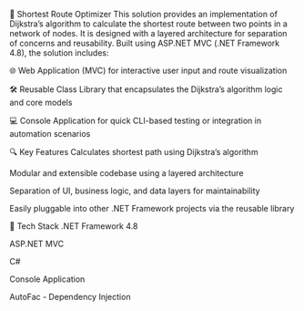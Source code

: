 🚀 Shortest Route Optimizer
This solution provides an implementation of Dijkstra’s algorithm to calculate the shortest route between two points in a network of nodes. It is designed with a layered architecture for separation of concerns and reusability. Built using ASP.NET MVC (.NET Framework 4.8), the solution includes:

🌐 Web Application (MVC) for interactive user input and route visualization

🛠 Reusable Class Library that encapsulates the Dijkstra’s algorithm logic and core models

💻 Console Application for quick CLI-based testing or integration in automation scenarios

🔍 Key Features
Calculates shortest path using Dijkstra’s algorithm

Modular and extensible codebase using a layered architecture

Separation of UI, business logic, and data layers for maintainability

Easily pluggable into other .NET Framework projects via the reusable library

🧱 Tech Stack
.NET Framework 4.8

ASP.NET MVC

C#

Console Application

AutoFac - Dependency Injection 
